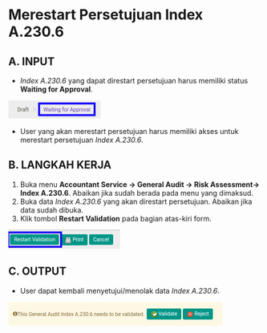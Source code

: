 # Merestart Persetujuan Index A.230.6

## A. INPUT

* *Index A.230.6* yang dapat direstart persetujuan harus memiliki status **Waiting for Approval**.

![](../../../img/index-a2306/status-waiting-for-approval.png)

* User yang akan merestart persetujuan harus memiliki akses untuk merestart persetujuan *Index A.230.6*.

## B. LANGKAH KERJA

1. Buka menu **Accountant Service -> General Audit -> Risk Assessment-> Index A.230.6**. Abaikan jika sudah berada pada menu yang dimaksud.
2. Buka data *Index A.230.6* yang akan direstart persetujuan. Abaikan jika data sudah dibuka.
3. Klik tombol **Restart Validation** pada bagian atas-kiri form.

![](../../../img/index-a2306/tombol-restart-validation.png)

## C. OUTPUT

* User dapat kembali menyetujui/menolak data *Index A.230.6*.

![](../../../img/index-a2306/output-restart-persetujuan.png)
